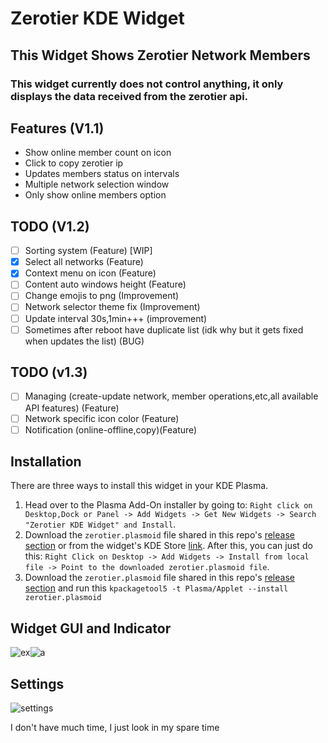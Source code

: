 # Zerotier KDE Widget  
## This Widget Shows Zerotier Network Members
### This widget currently does not control anything, it only displays the data received from the zerotier api.
## Features (V1.1)
- Show online member count on icon
- Click to copy zerotier ip 
- Updates members status on intervals  
- Multiple network selection window
- Only show online members option

## TODO (V1.2)
- [ ] Sorting system (Feature) [WIP]
- [x] Select all networks (Feature) 
- [x] Context menu on icon (Feature) 
- [ ] Content auto windows height (Feature)
- [ ] Change emojis to png (Improvement)
- [ ] Network selector theme fix (Improvement)
- [ ] Update interval 30s,1min+++ (improvement)
- [ ] Sometimes after reboot have duplicate list (idk why but it gets fixed when updates the list) (BUG) 

## TODO (v1.3)
- [ ] Managing (create-update network, member operations,etc,all available API features) (Feature)
- [ ] Network specific icon color (Feature)
- [ ] Notification (online-offline,copy)(Feature)

## Installation
There are three ways to install this widget in your KDE Plasma.

1. Head over to the Plasma Add-On installer by going to: `Right click on Desktop,Dock or Panel -> Add Widgets -> Get New Widgets -> Search "Zerotier KDE Widget" and Install`.
2. Download the `zerotier.plasmoid` file shared in this repo's [release section](https://github.com/Duoslow/zerotierIndicator/releases/latest) or from the widget's KDE Store [link](https://store.kde.org/p/1666827). After this, you can just do this: `Right Click on Desktop -> Add Widgets -> Install from local file -> Point to the downloaded zerotier.plasmoid file`.
3. Download the `zerotier.plasmoid` file shared in this repo's [release section](https://github.com/Duoslow/zerotierIndicator/releases/latest) and run this `
kpackagetool5 -t Plasma/Applet --install zerotier.plasmoid `

## Widget GUI and Indicator
![ex](https://i.imgur.com/MYQDika.png)![a](https://i.imgur.com/y92VmYu.png)

## Settings
![settings](https://i.imgur.com/Owxf7E2.png)

I don't have much time, I just look in my spare time
